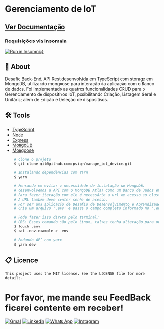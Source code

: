 <h1>Gerenciamento de IoT</h1>
<div>
    <h2>
        <a href="https://api-manage-device.onrender.com/api-docs/">  
            Ver Documentação
        </a>
    </h2>
</div>
<h3> Requisições via Insomnia </h3>

[![Run in Insomnia}](https://insomnia.rest/images/run.svg)](https://insomnia.rest/run/?label=API%20Manage%20Device&uri=https%3A%2F%2Fraw.githubusercontent.com%2Fpsiqe%2Fmanage_iot_device%2Fdevelop%2Finsomnia.json%3Ftoken%3DGHSAT0AAAAAAB5U7S5QK7CNS7D4GFZOP4WEY73LZCQ)


## 📕 About
Desafio Back-End. API Rest desenvolvida em TypeScript com storage em MongoDB, utilizando mongoose para interação da aplicação com o Banco de dados. Foi implementado as quatros funcionalidades CRUD para o Gerenciamento de dispositivos IoT, posibilitando Criação, Listagem Geral e Unitária; além de Edição e Deleção de dispositivos.


## 🛠️ Tools
- [TypeScript](https://www.typescriptlang.org/)
- [Node](https://nodejs.org/en/)
- [Express](https://expressjs.com/pt-br/)
- [MongoDB](https://www.mongodb.com/)
- [Mongoose](https://mongoosejs.com/)


```bash
    # Clone o projeto
    $ git clone git@github.com:psiqe/manage_iot_device.git
```
```bash
    # Instalando dependências com Yarn
    $ yarn
```
```bash
    # Pensando em evitar a necessidade de instalação do MongoDB.
    # desenvolvemos a API com o MongoDB Atlas como um Banco de Dados em Nuvem.
    # Para fazer iteração com ele é necessário a url de acesso ao cluster. 
    # A URL também deve conter senha de acesso. 
    # Por ser uma aplicação de Desafio de Desenvolvimento e Aprendizagem, deixamos a senha informada em '.env.example'.
    # Crie um arquivo '.env' e passe o campo completo informado no '.env.example'

    # Pode fazer isso direto pelo terminal:
    # OBS: Esses comando são pelo Linux, talvez tenha alteração para outras ISOs
    $ touch .env
    $ cat .env.example > .env

```
```bash
    # Rodando API com yarn
    $ yarn dev
```


## 📋 Licence
    This project uses the MIT license. See the LICENSE file for more details.

 <h1>Por favor, me mande seu FeedBack ficarei contente em receber! </h1> 

[![Gmail](https://img.shields.io/badge/Gmail-D82007?style=for-the-badge&logo=Gmail&logoColor=white)](https://mail.google.com/mail/?view=cm&to=mmiguel.skn@gmail.com)
[![Linkedin](	https://img.shields.io/badge/LinkedIn-0077B5?style=for-the-badge&logo=linkedin&logoColor=white)](https://www.linkedin.com/in/murillomigu/)
[![Whats App](	https://img.shields.io/badge/WhatsApp-1C942E?style=for-the-badge&logo=WhatsApp&logoColor=white)](hhttps://api.whatsapp.com/send?phone=1692473065)
[![Instagram](https://img.shields.io/badge/Instagram-E4405F?style=for-the-badge&logo=instagram&logoColor=white)](https://www.instagram.com/_psiqe/?next=%2F)

